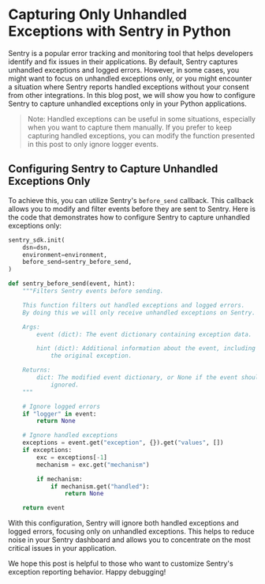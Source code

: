 # Capturing Only Unhandled Exceptions with Sentry in Python

Sentry is a popular error tracking and monitoring tool that helps developers identify and fix issues in their applications. By default, Sentry captures unhandled exceptions and logged errors. However, in some cases, you might want to focus on unhandled exceptions only, or you might encounter a situation where Sentry reports handled exceptions without your consent from other integrations. In this blog post, we will show you how to configure Sentry to capture unhandled exceptions only in your Python applications.

> Note: Handled exceptions can be useful in some situations, especially when you want to capture them manually. If you prefer to keep capturing handled exceptions, you can modify the function presented in this post to only ignore logger events.

## Configuring Sentry to Capture Unhandled Exceptions Only

To achieve this, you can utilize Sentry's `before_send` callback. This callback allows you to modify and filter events before they are sent to Sentry. Here is the code that demonstrates how to configure Sentry to capture unhandled exceptions only:

```python
sentry_sdk.init(
    dsn=dsn,
    environment=environment,
    before_send=sentry_before_send,
)

def sentry_before_send(event, hint):
    """Filters Sentry events before sending.

    This function filters out handled exceptions and logged errors.
    By doing this we will only receive unhandled exceptions on Sentry.

    Args:
        event (dict): The event dictionary containing exception data.

        hint (dict): Additional information about the event, including
            the original exception.

    Returns:
        dict: The modified event dictionary, or None if the event should be
            ignored.
    """

    # Ignore logged errors
    if "logger" in event:
        return None

    # Ignore handled exceptions
    exceptions = event.get("exception", {}).get("values", [])
    if exceptions:
        exc = exceptions[-1]
        mechanism = exc.get("mechanism")

        if mechanism:
            if mechanism.get("handled"):
                return None

    return event
```

With this configuration, Sentry will ignore both handled exceptions and logged errors, focusing only on unhandled exceptions. This helps to reduce noise in your Sentry dashboard and allows you to concentrate on the most critical issues in your application.

We hope this post is helpful to those who want to customize Sentry's exception reporting behavior. Happy debugging!

